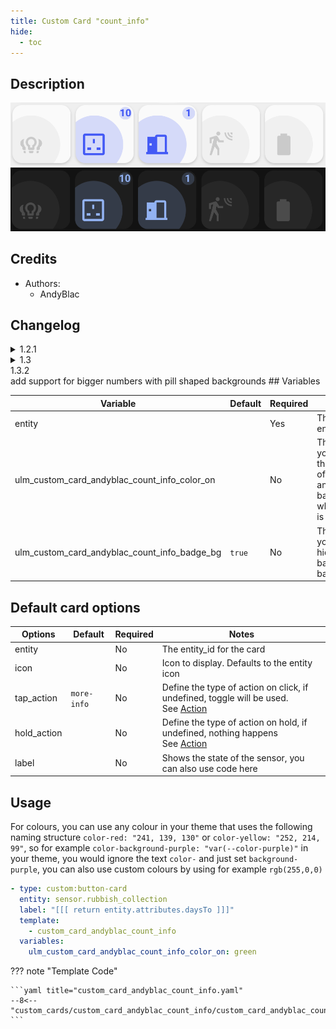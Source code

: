 ```yaml
---
title: Custom Card "count_info"
hide:
  - toc
---
```

<!-- markdownlint-disable MD046 -->

## Description

![example-image-light](../../assets/img/custom_card_andyblac_count_info/custom_card_andyblac_count_info_light.png)
![example-image-dark](../../assets/img/custom_card_andyblac_count_info/custom_card_andyblac_count_info_dark.png)

## Credits

- Authors:
    - AndyBlac

## Changelog

<details>
<summary>1.2.1</summary>
Initial release
</details>
<details>
<summary>1.3</summary>
add support for custom colours by using `rgb()`
</details>
<summary>1.3.2</summary>
add support for bigger numbers with pill shaped backgrounds
</details>
## Variables

| Variable                                     | Default     | Required    | Notes                                                                          |
|----------------------------------------------|-------------|-------------|--------------------------------------------------------------------------------|
| entity                                       |             | Yes         | The sensor entity                                                              |
| ulm_custom_card_andyblac_count_info_color_on |             | No          | This lets you change the colour of the icon and background, when state is 'on' |
| ulm_custom_card_andyblac_count_info_badge_bg | `true`      | No          | This lets you show / hide the badge background                                 |

## Default card options

| Options                                      | Default     | Required    | Notes                                                                        |
|----------------------------------------------|-------------|-------------|------------------------------------------------------------------------------|
| entity                                       |             | No          | The entity_id for the card                                                   |
| icon                                         |             | No          | Icon to display. Defaults to the entity icon                                 |
| tap_action                                   | `more-info` | No          | Define the type of action on click, if undefined, toggle will be used.</br>See [Action](https://github.com/custom-cards/button-card#Action) |
| hold_action                                  |             | No          | Define the type of action on hold, if undefined, nothing happens</br> See [Action](https://github.com/custom-cards/button-card#Action) |
| label                                        |             | No          | Shows the state of the sensor, you can also use code here                    |

## Usage

For colours, you can use any colour in your theme that uses the following naming structure `color-red: "241, 139, 130"` or `color-yellow: "252, 214, 99"`,
so for example `color-background-purple: "var(--color-purple)"` in your theme, you would ignore the text `color-` and just set `background-purple`,
you can also use custom colours by using for example `rgb(255,0,0)`


```yaml
- type: custom:button-card
  entity: sensor.rubbish_collection
  label: "[[[ return entity.attributes.daysTo ]]]"
  template:
    - custom_card_andyblac_count_info
  variables:
    ulm_custom_card_andyblac_count_info_color_on: green
```

??? note "Template Code"

    ```yaml title="custom_card_andyblac_count_info.yaml"
    --8<-- "custom_cards/custom_card_andyblac_count_info/custom_card_andyblac_count_info.yaml"
    ```

